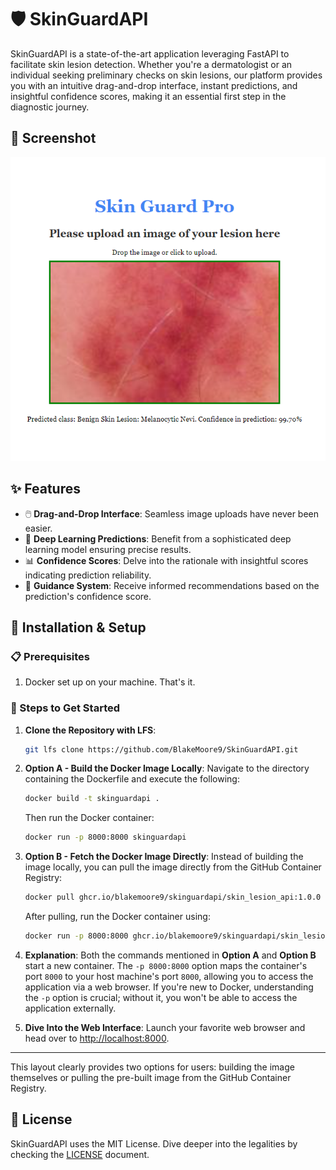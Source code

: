 # 🛡️ SkinGuardAPI

SkinGuardAPI is a state-of-the-art application leveraging FastAPI to facilitate skin lesion detection. Whether you're a dermatologist or an individual seeking preliminary checks on skin lesions, our platform provides you with an intuitive drag-and-drop interface, instant predictions, and insightful confidence scores, making it an essential first step in the diagnostic journey.

## 📸 Screenshot

![SkinGuardAPI Screenshot](SkinGuardPro.png)

## ✨ Features

- 🖱️ **Drag-and-Drop Interface**: Seamless image uploads have never been easier.
- 🧠 **Deep Learning Predictions**: Benefit from a sophisticated deep learning model ensuring precise results.
- 📊 **Confidence Scores**: Delve into the rationale with insightful scores indicating prediction reliability.
- 🔮 **Guidance System**: Receive informed recommendations based on the prediction's confidence score.

## 🚀 Installation & Setup

### 📋 Prerequisites
1. Docker set up on your machine. That's it.


### 🧭 Steps to Get Started

1. **Clone the Repository with LFS**:
    ```bash
    git lfs clone https://github.com/BlakeMoore9/SkinGuardAPI.git
    ```

2. **Option A - Build the Docker Image Locally**:
    Navigate to the directory containing the Dockerfile and execute the following:
    ```bash
    docker build -t skinguardapi .
    ```

    Then run the Docker container:
    ```bash
    docker run -p 8000:8000 skinguardapi
    ```

3. **Option B - Fetch the Docker Image Directly**:
    Instead of building the image locally, you can pull the image directly from the GitHub Container Registry:
    ```bash
    docker pull ghcr.io/blakemoore9/skinguardapi/skin_lesion_api:1.0.0
    ```

    After pulling, run the Docker container using:
    ```bash
    docker run -p 8000:8000 ghcr.io/blakemoore9/skinguardapi/skin_lesion_api:1.0.0
    ```

4. **Explanation**:
    Both the commands mentioned in **Option A** and **Option B** start a new container. The `-p 8000:8000` option maps the container's port `8000` to your host machine's port `8000`, allowing you to access the application via a web browser. If you're new to Docker, understanding the `-p` option is crucial; without it, you won't be able to access the application externally.

5. **Dive Into the Web Interface**: Launch your favorite web browser and head over to [http://localhost:8000](http://localhost:8000).

---

This layout clearly provides two options for users: building the image themselves or pulling the pre-built image from the GitHub Container Registry.

## 📜 License

SkinGuardAPI uses the MIT License. Dive deeper into the legalities by checking the [LICENSE](./LICENSE) document.
